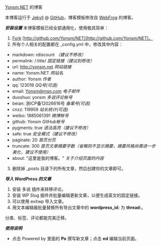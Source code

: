 [Yonsm.NET](http://www.yonsm.net) 的博客

本博客运行于 [Jekyll](http://jekyllrb.com) @ [GitHub](http://github.com/Yonsm/NET)，博客模板修改自 [WebFrog](http://webfrogs.me/) 的博客。

***安装设置***
本博客模板已经全部通用化，使用极其简单：

1. [Fork](https://github.com/Yonsm/NET/fork) [http://github.com/Yonsm/NET](http://github.com/Yonsm/NET)。
2. 所有个人相关的配置都在 _config.yml 中，修改其中内容：

* markdown: rdiscount *（建议不修改）*
* permalink: /:title/ *固定链接（建议别修改）*
* url: http://yonsm.net *网站链接*
* name: Yonsm.NET *网站名*
* author: Yonsm *作者*
* qq: 123018 *QQ号(可选)*
* email: Yonsm@msn.com *电子邮件*
* duoshuo: yonsm *多说评论帐号*
* beian:  浙ICP备12026616号 *备案号(可选)*
* cnzz: 119959 *站长统计(可选)*
* weibo: 1885061391 *微博帐号*
* github: Yonsm *GitHub帐号*
* pygments: true *语法高亮（建议不修改）*
* safe: true *安全模式（建议不修改）*
* paginate: 20 *首页分页*
* truncate: 300 *首页文章摘要字数（省略则不显示摘要，摘要风格尚需进一步美化，建议不使用）*
* about: "这里是我的博客。" *关于介绍页面的内容*

3. 删除掉 _posts 目录下的所有文章，然后创建你的文章即可。

***导入 WordPress 的文章***

1. 安装 多说 插件来转移评论。
2. 安装 WP Slug 插件并批量编辑更新文章，以便生成英文的固定链接。
3. 可以使用 exitwp 导入文章。
4. 用文本编辑器批量替换所有导出文章中的 **wordpress_id:** 为 **thread:**。

分类、标签、评论都能完美迁移。

***使用说明***

* 点击 Powered by 里面的 **Po** 撰写新文章；点击 **ed** 编辑当前页面。
